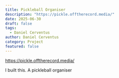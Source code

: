 ```yaml
---
title: Pickleball Organiser
description: "https://pickle.offtherecord.media/"
date: 2025-06-30
draft: false
tags:
  - Daniel Cerventus
author: Daniel Cerventus
category: Project
featured: false
---
```


https://pickle.offtherecord.media/ 

I built this. A pickleball organiser
